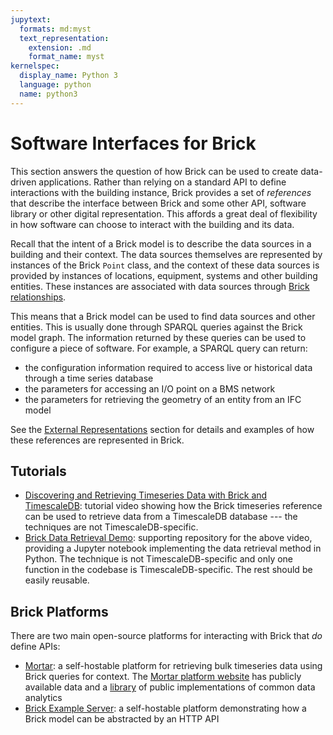 ```yaml
---
jupytext:
  formats: md:myst
  text_representation:
    extension: .md
    format_name: myst
kernelspec:
  display_name: Python 3
  language: python
  name: python3
---
```


# Software Interfaces for Brick

This section answers the question of how Brick can be used to create data-driven applications.
Rather than relying on a standard API to define interactions with the building instance, Brick provides a set of *references* that describe the interface between Brick and some other API, software library or other digital representation.
This affords a great deal of flexibility in how software can choose to interact with the building and its data.


Recall that the intent of a Brick model is to describe the data sources in a building and their context.
The data sources themselves are represented by instances of the Brick `Point` class, and the context of these data sources is provided by instances of locations, equipment, systems and other building entities.
These instances are associated with data sources through [Brick relationships](/brick/relationships).

This means that a Brick model can be used to find data sources and other entities.
This is usually done through SPARQL queries against the Brick model graph.
The information returned by these queries can be used to configure a piece of software.
For example, a SPARQL query can return:
- the configuration information required to access live or historical data through a time series database
- the parameters for accessing an I/O point on a BMS network
- the parameters for retrieving the geometry of an entity from an IFC model

See the [External Representations](/metadata/external-representations) section for details and examples of how these references are represented in Brick.

## Tutorials

- [Discovering and Retrieving Timeseries Data with Brick and TimescaleDB](https://www.youtube.com/watch?v=kZYNXoiM8gk): tutorial video showing how the Brick timeseries reference can be used to retrieve data from a TimescaleDB database --- the techniques are not TimescaleDB-specific.
- [Brick Data Retrieval Demo](https://github.com/gtfierro/brick-data-retrieval-demo): supporting repository for the above video, providing a Jupyter notebook implementing the data retrieval method in Python. The technique is not TimescaleDB-specific and only one function in the codebase is TimescaleDB-specific. The rest should be easily reusable.

## Brick Platforms

There are two main open-source platforms for interacting with Brick that *do* define APIs:
- [Mortar](https://github.com/gtfierro/mortar): a self-hostable platform for retrieving bulk timeseries data using Brick queries for context. The [Mortar platform website](https://mortardata.org/intro.html) has publicly available data and a [library](https://github.com/SoftwareDefinedBuildings/mortar-analytics) of public implementations of common data analytics
- [Brick Example Server](https://github.com/BrickSchema/brick-example-server): a self-hostable platform demonstrating how a Brick model can be abstracted by an HTTP API
